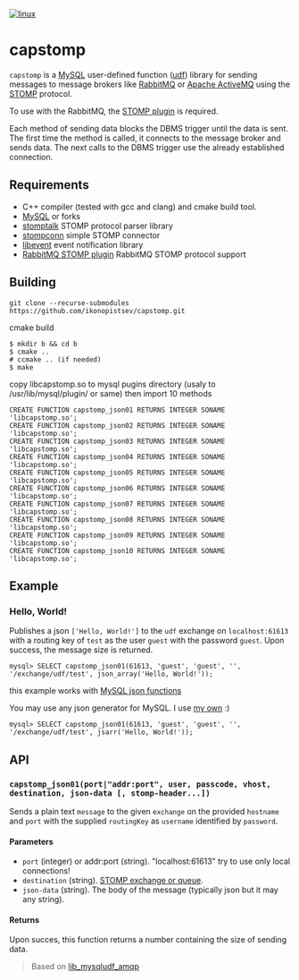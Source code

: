 [![linux](https://github.com/ikonopistsev/capstomp/workflows/linux/badge.svg)](https://github.com/ikonopistsev/capstomp/actions?query=workflow%3Alinux)

# capstomp

`capstomp` is a [MySQL](https://en.wikipedia.org/wiki/MySQL) user-defined function ([udf](https://dev.mysql.com/doc/extending-mysql/8.0/en/adding-functions.html)) library for sending messages to message brokers like [RabbitMQ](https://en.wikipedia.org/wiki/RabbitMQ) or [Apache ActiveMQ](https://en.wikipedia.org/wiki/Apache_ActiveMQ) using the [STOMP](https://en.wikipedia.org/wiki/Streaming_Text_Oriented_Messaging_Protocol) protocol.

To use with the RabbitMQ, the [STOMP plugin](https://www.rabbitmq.com/stomp.html) is required.

Each method of sending data blocks the DBMS trigger until the data is sent. The first time the method is called, it connects to the message broker and sends data. The next calls to the DBMS trigger use the already established connection.

## Requirements

* C++ compiler (tested with gcc and clang) and cmake build tool.
* [MySQL](http://www.mysql.com/) or forks
* [stomptalk](https://github.com/ikonopistsev/stomptalk) STOMP protocol parser library
* [stompconn](https://github.com/ikonopistsev/stompconn) simple STOMP connector
* [libevent](https://github.com/libevent/libevent) event notification library
* [RabbitMQ STOMP plugin](https://www.rabbitmq.com/stomp.html) RabbitMQ STOMP protocol support

## Building

```
git clone --recurse-submodules https://github.com/ikonopistsev/capstomp.git
```

cmake build
```
$ mkdir b && cd b
$ cmake ..
# ccmake .. (if needed)
$ make
```

copy libcapstomp.so to mysql pugins directory (usaly to /usr/lib/mysql/plugin/ or same) then import 10 methods
```
CREATE FUNCTION capstomp_json01 RETURNS INTEGER SONAME 'libcapstomp.so';
CREATE FUNCTION capstomp_json02 RETURNS INTEGER SONAME 'libcapstomp.so';
CREATE FUNCTION capstomp_json03 RETURNS INTEGER SONAME 'libcapstomp.so';
CREATE FUNCTION capstomp_json04 RETURNS INTEGER SONAME 'libcapstomp.so';
CREATE FUNCTION capstomp_json05 RETURNS INTEGER SONAME 'libcapstomp.so';
CREATE FUNCTION capstomp_json06 RETURNS INTEGER SONAME 'libcapstomp.so';
CREATE FUNCTION capstomp_json07 RETURNS INTEGER SONAME 'libcapstomp.so';
CREATE FUNCTION capstomp_json08 RETURNS INTEGER SONAME 'libcapstomp.so';
CREATE FUNCTION capstomp_json09 RETURNS INTEGER SONAME 'libcapstomp.so';
CREATE FUNCTION capstomp_json10 RETURNS INTEGER SONAME 'libcapstomp.so';
```

## Example

### Hello, World!

Publishes a json `['Hello, World!']` to the `udf` exchange on `localhost:61613` with a routing key of `test` as the user `guest` with the password `guest`. Upon success, the message size is returned.
```
mysql> SELECT capstomp_json01(61613, 'guest', 'guest', '', '/exchange/udf/test', json_array('Hello, World!'));
```
this example works with [MySQL json functions](https://dev.mysql.com/doc/refman/8.0/en/json-functions.html)

You may use any json generator for MySQL. I use [my own](https://github.com/ikonopistsev/capjs) :)
```
mysql> SELECT capstomp_json01(61613, 'guest', 'guest', '', '/exchange/udf/test', jsarr('Hello, World!'));
```

## API

### `capstomp_json01(port|"addr:port", user, passcode, vhost, destination, json-data [, stomp-header...])`

Sends a plain text `message` to the given `exchange` on the provided `hostname` and `port` with the supplied `routingKey` as `username` identified by `password`.

#### Parameters

* `port` (integer) or addr:port (string). "localhost:61613" try to use only local connections!
* `destination` (string). [STOMP exchange or queue](https://www.rabbitmq.com/stomp.html#d).
* `json-data` (string). The body of the message (typically json but it may any string).

#### Returns

Upon succes, this function returns a number containing the size of sending data.

> Based on [lib_mysqludf_amqp](https://github.com/ssimicro/lib_mysqludf_amqp)
